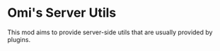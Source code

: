 # Omi's Server Utils
This mod aims to provide server-side utils that are usually provided by plugins.